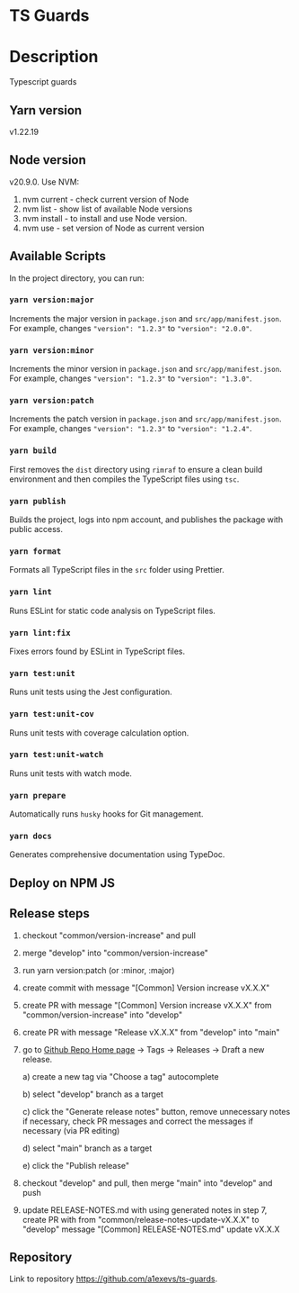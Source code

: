# TS Guards

# Description
Typescript guards

## Yarn version
v1.22.19

## Node version
v20.9.0. Use NVM:
1. nvm current - check current version of Node
2. nvm list - show list of available Node versions
3. nvm install <version> - to install and use Node version.
4. nvm use <version> - set version of Node as current version

## Available Scripts
In the project directory, you can run:

### `yarn version:major`
Increments the major version in `package.json` and `src/app/manifest.json`.  
For example, changes `"version": "1.2.3"` to `"version": "2.0.0"`.

### `yarn version:minor`
Increments the minor version in `package.json` and `src/app/manifest.json`.  
For example, changes `"version": "1.2.3"` to `"version": "1.3.0"`.

### `yarn version:patch`
Increments the patch version in `package.json` and `src/app/manifest.json`.  
For example, changes `"version": "1.2.3"` to `"version": "1.2.4"`.

### `yarn build`
First removes the `dist` directory using `rimraf` to ensure a clean build environment and then compiles the TypeScript files using `tsc`.

### `yarn publish`
Builds the project, logs into npm account, and publishes the package with public access.

### `yarn format`
Formats all TypeScript files in the `src` folder using Prettier.

### `yarn lint`
Runs ESLint for static code analysis on TypeScript files.

### `yarn lint:fix`
Fixes errors found by ESLint in TypeScript files.

### `yarn test:unit`
Runs unit tests using the Jest configuration.

### `yarn test:unit-cov`
Runs unit tests with coverage calculation option.

### `yarn test:unit-watch`
Runs unit tests with watch mode.

### `yarn prepare`
Automatically runs `husky` hooks for Git management.

### `yarn docs`
Generates comprehensive documentation using TypeDoc.

## Deploy on NPM JS

## Release steps
1) checkout "common/version-increase" and pull
2) merge "develop" into "common/version-increase"
3) run yarn version:patch (or :minor, :major)
4) create commit with message "[Common] Version increase vX.X.X"
5) create PR with message "[Common] Version increase vX.X.X" from "common/version-increase" into "develop"
6) create PR with message "Release vX.X.X" from "develop" into "main"
7) go to [Github Repo Home page](https://github.com/a1exevs/ts-guards) -> Tags -> Releases -> Draft a new release.

   a) create a new tag via "Choose a tag" autocomplete

   b) select "develop" branch as a target

   c) click the "Generate release notes" button, remove unnecessary notes if necessary, check PR messages and correct the messages if necessary (via PR editing)

   d) select "main" branch as a target

   e) click the "Publish release"
8) checkout "develop" and pull, then merge "main" into "develop" and push
9) update RELEASE-NOTES.md with using generated notes in step 7, create PR with from "common/release-notes-update-vX.X.X" to "develop" message "[Common] RELEASE-NOTES.md" update vX.X.X

## Repository
Link to repository https://github.com/a1exevs/ts-guards.
